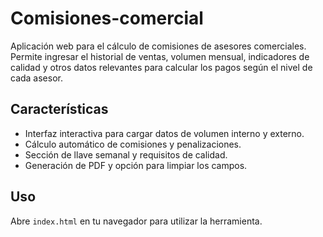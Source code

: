 # Comisiones-comercial

Aplicación web para el cálculo de comisiones de asesores comerciales.
Permite ingresar el historial de ventas, volumen mensual, indicadores de calidad
y otros datos relevantes para calcular los pagos según el nivel de cada asesor.

## Características
- Interfaz interactiva para cargar datos de volumen interno y externo.
- Cálculo automático de comisiones y penalizaciones.
- Sección de llave semanal y requisitos de calidad.
- Generación de PDF y opción para limpiar los campos.

## Uso
Abre `index.html` en tu navegador para utilizar la herramienta.

